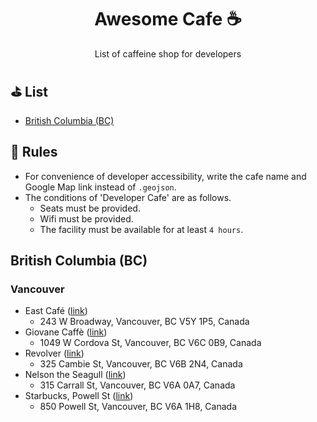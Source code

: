 <h1 align="center">Awesome Cafe ☕</h1> 
<p align="center">List of caffeine shop for developers</p>

## ⛳️ List

- [British Columbia (BC)](#british-columbia-bc)

## 🔰 Rules

- For convenience of developer accessibility, write the cafe name and Google Map link instead of `.geojson`.
- The conditions of 'Developer Cafe' are as follows.
   - Seats must be provided.
   - Wifi must be provided.
   - The facility must be available for at least `4 hours`.

## British Columbia (BC)

### Vancouver

- East Café ([link](https://goo.gl/maps/2CVAWhyGTNXHskVk9))
   - 243 W Broadway, Vancouver, BC V5Y 1P5, Canada
- Giovane Caffè ([link](https://g.page/giovanecaffe?share))
   - 1049 W Cordova St, Vancouver, BC V6C 0B9, Canada
- Revolver ([link](https://goo.gl/maps/hfvpPADRGakoCi7n9))
   - 325 Cambie St, Vancouver, BC V6B 2N4, Canada
- Nelson the Seagull ([link](https://goo.gl/maps/7cxTLHAj1TXeH7va8))
   - 315 Carrall St, Vancouver, BC V6A 0A7, Canada
- Starbucks, Powell St ([link](https://goo.gl/maps/MGz36LwHcBqEXC8g7))
   - 850 Powell St, Vancouver, BC V6A 1H8, Canada
